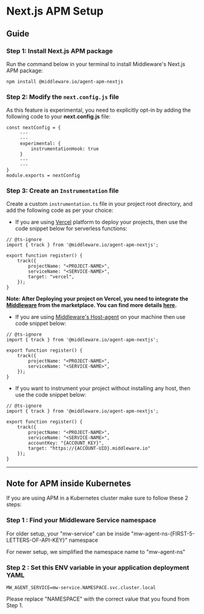 # Next.js APM Setup

## Guide

### Step 1: Install Next.js APM package

Run the command below in your terminal to install Middleware's Next.js APM package:
```
npm install @middleware.io/agent-apm-nextjs
```

### Step 2: Modify the `next.config.js` file

As this feature is experimental, you need to explicitly opt-in by adding the following code to your **next.config.js** file:
```
const nextConfig = {
     ---
     ---
     experimental: {
         instrumentationHook: true
     }
     ---
     ---
}
module.exports = nextConfig
```

### Step 3: Create an `Instrumentation` file

Create a custom `instrumentation.ts` file in your project root directory, and add the following code as per your choice:

- If you are using [Vercel](https://vercel.com/) platform to deploy your projects, then use the code snippet below for serverless functions:
```
// @ts-ignore
import { track } from '@middleware.io/agent-apm-nextjs';

export function register() {
    track({
        projectName: "<PROJECT-NAME>",
        serviceName: "<SERVICE-NAME>",
        target: "vercel",
    });
}
```
**Note: After Deploying your project on Vercel, you need to integrate the [Middleware](https://vercel.com/integrations/middleware) from the marketplace. You can find more details [here](https://docs.middleware.io/docs/apm-configuration/next-js/vercel-integration).**
- If you are using [Middleware's Host-agent](https://docs.middleware.io/docs/installation) on your machine then use code snippet below:
```
// @ts-ignore
import { track } from '@middleware.io/agent-apm-nextjs';

export function register() {
    track({
        projectName: "<PROJECT-NAME>",
        serviceName: "<SERVICE-NAME>",
    });
}
```
- If you want to instrument your project without installing any host, then use the code snippet below:
```
// @ts-ignore
import { track } from '@middleware.io/agent-apm-nextjs';

export function register() {
    track({
        projectName: "<PROJECT-NAME>",
        serviceName: "<SERVICE-NAME>",
        accountKey: "{ACCOUNT_KEY}",
        target: "https://{ACCOUNT-UID}.middleware.io"
    });
}
```
---------------------

## Note for APM inside Kubernetes

If you are using APM in a Kubernetes cluster make sure to follow these 2 steps:

### Step 1 : Find your Middleware Service namespace
For older setup, your "mw-service" can be inside "mw-agent-ns-{FIRST-5-LETTERS-OF-API-KEY}" namespace

For newer setup, we simplified the namespace name to "mw-agent-ns"

### Step 2 : Set this ENV variable in your application deployment YAML
```
MW_AGENT_SERVICE=mw-service.NAMESPACE.svc.cluster.local
```
Please replace "NAMESPACE" with the correct value that you found from Step 1.
